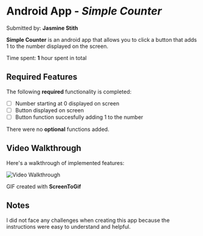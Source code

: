 # Android App - *Simple Counter*

Submitted by: **Jasmine Stith**

**Simple Counter** is an android app that allows you to click a button that adds 1 to the number displayed on the screen. 

Time spent: **1** hour spent in total

## Required Features

The following **required** functionality is completed:

* [ ] Number starting at 0 displayed on screen 
* [ ] Button displayed on screen
* [ ] Button function succesfully adding 1 to the number 

There were no **optional** functions added.

## Video Walkthrough 

Here's a walkthrough of implemented features:

<img src='https://i.imgur.com/3JQ4NeN.gif' title='Video Walkthrough' width='' alt='Video Walkthrough' />

GIF created with **ScreenToGif**

## Notes

I did not face any challenges when creating this app because the instructions were easy to understand and helpful.
